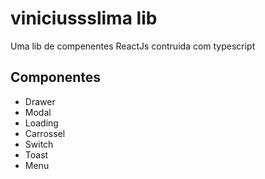 # viniciussslima lib

Uma lib de compenentes ReactJs contruida com typescript

## Componentes

- Drawer
- Modal
- Loading
- Carrossel
- Switch
- Toast
- Menu
